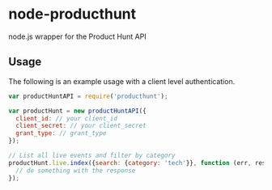 # node-producthunt

node.js wrapper for the Product Hunt API


## Usage

The following is an example usage with a client level authentication.

```javascript
var productHuntAPI = require('producthunt');

var productHunt = new productHuntAPI({
  client_id: // your client_id
  client_secret: // your client_secret
  grant_type: // grant_type
});

// List all live events and filter by category
productHunt.live.index({search: {category: 'tech'}}, function (err, res) {
  // do something with the response
});
```
